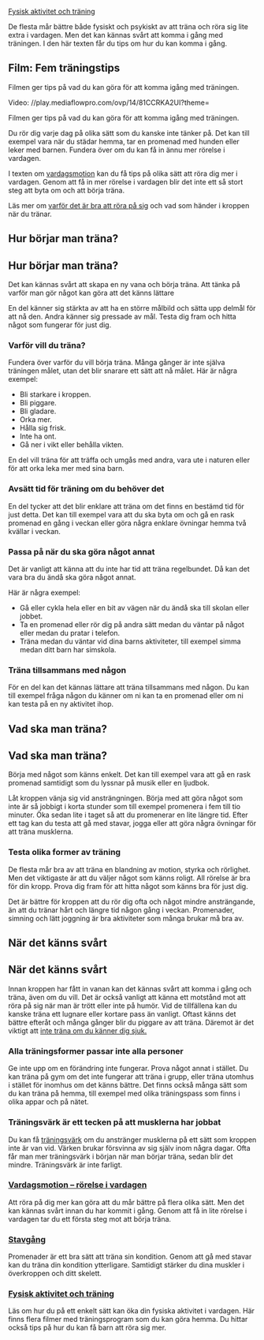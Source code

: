 [Fysisk aktivitet och träning](https://www.1177.se/liv--halsa/fysisk-aktivitet-och-traning/)

De flesta mår bättre både fysiskt och psykiskt av att träna och röra sig lite extra i vardagen. Men det kan kännas svårt att komma i gång med träningen. I den här texten får du tips om hur du kan komma i gång.

Film: Fem träningstips
----------------------

Filmen ger tips på vad du kan göra för att komma igång med träningen.

Video: //play.mediaflowpro.com/ovp/14/81CCRKA2UI?theme=

Filmen ger tips på vad du kan göra för att komma igång med träningen.

Du rör dig varje dag på olika sätt som du kanske inte tänker på. Det kan till exempel vara när du städar hemma, tar en promenad med hunden eller leker med barnen. Fundera över om du kan få in ännu mer rörelse i vardagen.

I texten om [vardagsmotion](https://www.1177.se/liv--halsa/fysisk-aktivitet-och-traning/vardagsmotion/) kan du få tips på olika sätt att röra dig mer i vardagen. Genom att få in mer rörelse i vardagen blir det inte ett så stort steg att byta om och att börja träna.

Läs mer om [varför det är bra att röra på sig](https://www.1177.se/liv--halsa/fysisk-aktivitet-och-traning/varfor-ska-jag-rora-pa-mig/) och vad som händer i kroppen när du tränar.

Hur börjar man träna?
---------------------

Hur börjar man träna?
---------------------

Det kan kännas svårt att skapa en ny vana och börja träna. Att tänka på varför man gör något kan göra att det känns lättare

En del känner sig stärkta av att ha en större målbild och sätta upp delmål för att nå den. Andra känner sig pressade av mål. Testa dig fram och hitta något som fungerar för just dig.

### Varför vill du träna?

Fundera över varför du vill börja träna. Många gånger är inte själva träningen målet, utan det blir snarare ett sätt att nå målet. Här är några exempel:

*   Bli starkare i kroppen.
*   Bli piggare.
*   Bli gladare.
*   Orka mer.
*   Hålla sig frisk.
*   Inte ha ont.
*   Gå ner i vikt eller behålla vikten.

En del vill träna för att träffa och umgås med andra, vara ute i naturen eller för att orka leka mer med sina barn.

### Avsätt tid för träning om du behöver det

En del tycker att det blir enklare att träna om det finns en bestämd tid för just detta. Det kan till exempel vara att du ska byta om och gå en rask promenad en gång i veckan eller göra några enklare övningar hemma två kvällar i veckan.

### Passa på när du ska göra något annat

Det är vanligt att känna att du inte har tid att träna regelbundet. Då kan det vara bra du ändå ska göra något annat.

Här är några exempel:

*   Gå eller cykla hela eller en bit av vägen när du ändå ska till skolan eller jobbet.
*   Ta en promenad eller rör dig på andra sätt medan du väntar på något eller medan du pratar i telefon.
*   Träna medan du väntar vid dina barns aktiviteter, till exempel simma medan ditt barn har simskola.

### Träna tillsammans med någon

För en del kan det kännas lättare att träna tillsammans med någon. Du kan till exempel fråga någon du känner om ni kan ta en promenad eller om ni kan testa på en ny aktivitet ihop.

Vad ska man träna?
------------------

Vad ska man träna?
------------------

Börja med något som känns enkelt. Det kan till exempel vara att gå en rask promenad samtidigt som du lyssnar på musik eller en ljudbok.

Låt kroppen vänja sig vid ansträngningen. Börja med att göra något som inte är så jobbigt i korta stunder som till exempel promenera i fem till tio minuter. Öka sedan lite i taget så att du promenerar en lite längre tid. Efter ett tag kan du testa att gå med stavar, jogga eller att göra några övningar för att träna musklerna.

### Testa olika former av träning

De flesta mår bra av att träna en blandning av motion, styrka och rörlighet. Men det viktigaste är att du väljer något som känns roligt. All rörelse är bra för din kropp. Prova dig fram för att hitta något som känns bra för just dig.

Det är bättre för kroppen att du rör dig ofta och något mindre ansträngande, än att du tränar hårt och längre tid någon gång i veckan. Promenader, simning och lätt joggning är bra aktiviteter som många brukar må bra av.

När det känns svårt
-------------------

När det känns svårt
-------------------

Innan kroppen har fått in vanan kan det kännas svårt att komma i gång och träna, även om du vill. Det är också vanligt att känna ett motstånd mot att röra på sig när man är trött eller inte på humör. Vid de tillfällena kan du kanske träna ett lugnare eller kortare pass än vanligt. Oftast känns det bättre efteråt och många gånger blir du piggare av att träna. Däremot är det viktigt att [inte träna om du känner dig sjuk.](https://www.1177.se/liv--halsa/fysisk-aktivitet-och-traning/kan-man-trana-fast-man-ar-lite-sjuk/)

### Alla träningsformer passar inte alla personer

Ge inte upp om en förändring inte fungerar. Prova något annat i stället. Du kan träna på gym om det inte fungerar att träna i grupp, eller träna utomhus i stället för inomhus om det känns bättre. Det finns också många sätt som du kan träna på hemma, till exempel med olika träningspass som finns i olika appar och på nätet.

### Träningsvärk är ett tecken på att musklerna har jobbat

Du kan få [träningsvärk](https://www.1177.se/Fakta-och-rad/Sjukdomar/Traningsvark/) om du anstränger musklerna på ett sätt som kroppen inte är van vid. Värken brukar försvinna av sig själv inom några dagar. Ofta får man mer träningsvärk i början när man börjar träna, sedan blir det mindre. Träningsvärk är inte farligt.

### [Vardagsmotion – rörelse i vardagen](https://www.1177.se/liv--halsa/fysisk-aktivitet-och-traning/vardagsmotion/)

Att röra på dig mer kan göra att du mår bättre på flera olika sätt. Men det kan kännas svårt innan du har kommit i gång. Genom att få in lite rörelse i vardagen tar du ett första steg mot att börja träna.

### [Stavgång](https://www.1177.se/liv--halsa/fysisk-aktivitet-och-traning/stavgang/)

Promenader är ett bra sätt att träna sin kondition. Genom att gå med stavar kan du träna din kondition ytterligare. Samtidigt stärker du dina muskler i överkroppen och ditt skelett.

### [Fysisk aktivitet och träning](https://www.1177.se/liv--halsa/fysisk-aktivitet-och-traning/)

Läs om hur du på ett enkelt sätt kan öka din fysiska aktivitet i vardagen. Här finns flera filmer med träningsprogram som du kan göra hemma. Du hittar också tips på hur du kan få barn att röra sig mer.